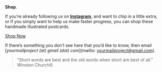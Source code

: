 **Shop**.

If you’re already following us on  **<a href="https://www.instagram.com/yourmailproject" target="_blank">Instagram</a>**, and want to chip in a little extra, or if you simply want to help us make faster progress, you can shop these handmade illustrated postcards.

<div class="roadmap-spacer-1"></div>

<p>
<a class="btn" href="https://www.gumroad.com/yourmailproject" target="_blank">Shop Now</a><br>
</p>

<div class="roadmap-spacer-2"></div>

If there’s something you don’t see here that you’d like to know, then email  
 [_yourmailproject (at) gmail (dot) com_](mailto: yourmailproject@gmail.com).
 
> "Short words are best and the old words when short are best of all."  
> Winston Churchill.

